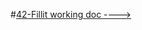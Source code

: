#[42-Fillit working doc ---->](https://docs.google.com/document/d/1WE9ClJk0xveepbHmSXStR_-pVd2QEc1UomjnuWS30JE/edit?usp=sharing)

